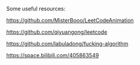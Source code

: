Some useful resources:

https://github.com/MisterBooo/LeetCodeAnimation

https://github.com/qiyuangong/leetcode

https://github.com/labuladong/fucking-algorithm

https://space.bilibili.com/405863549